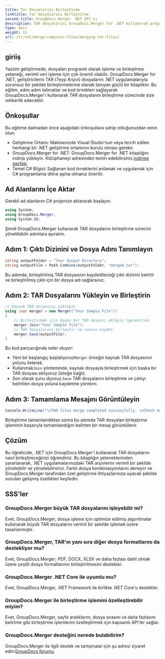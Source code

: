 ```yaml
---
title: Tar Dosyalarını Birleştirme
linktitle: Tar Dosyalarını Birleştirme
second_title: GroupDocs.Merger .NET API'si
description: TAR dosyalarını GroupDocs.Merger for .NET kullanarak programlı olarak nasıl birleştireceğinizi öğrenin. TAR arşivlerini verimli bir şekilde yönetmek için adım adım kılavuzumuzu izleyin.
type: docs
weight: 11
url: /tr/net/merge-compress-files/merging-tar-files/
---
```

## giriiş
Yazılım geliştirmede, dosyaları programlı olarak işleme ve birleştirme yeteneği, verimli veri işleme için çok önemli olabilir. GroupDocs.Merger for .NET, geliştiricilerin TAR (Teyp Arşivi) dosyalarını .NET uygulamalarıyla sorunsuz bir şekilde birleştirmelerine olanak tanıyan güçlü bir kitaplıktır. Bu eğitim, adım adım talimatlar ve kod örnekleri sağlayarak GroupDocs.Merger'ı kullanarak TAR dosyalarını birleştirme sürecinde size rehberlik edecektir.
## Önkoşullar
Bu eğitime dalmadan önce aşağıdaki önkoşullara sahip olduğunuzdan emin olun:
- Geliştirme Ortamı: Makinenizde Visual Studio'nun veya tercih edilen herhangi bir .NET geliştirme ortamının kurulu olması gerekir.
-  GroupDocs.Merger for .NET: GroupDocs.Merger for .NET kitaplığını indirip yükleyin. Kütüphaneyi adresinden temin edebilirsiniz.[indirme sayfası](https://releases.groupdocs.com/merger/net/).
- Temel C# Bilgisi: Sağlanan kod örneklerini anlamak ve uygulamak için C# programlama diline aşina olmanız önerilir.

## Ad Alanlarını İçe Aktar
Gerekli ad alanlarını C# projenize aktararak başlayın.

```csharp
using System; 
using GroupDocs.Merger;
using System.IO;
```

Şimdi GroupDocs.Merger kullanarak TAR dosyalarını birleştirme sürecini yönetilebilir adımlara ayıralım.
## Adım 1: Çıktı Dizinini ve Dosya Adını Tanımlayın
```csharp
string outputFolder = "Your Output Directory";
string outputFile = Path.Combine(outputFolder, "merged.tar");
```
Bu adımda, birleştirilmiş TAR dosyasının kaydedileceği çıktı dizinini belirtir ve birleştirilmiş çıktı için bir dosya adı sağlarsınız.
## Adım 2: TAR Dosyalarını Yükleyin ve Birleştirin
```csharp
// Kaynak TAR dosyasını yükleyin
using (var merger = new Merger("Your Sample File"))
{
    // Birleştirmek için başka bir TAR dosyası ekleyin (gerekirse)
    merger.Join("Your Sample File");
    // TAR dosyalarını birleştir ve sonucu kaydet
    merger.Save(outputFile);
}
```
Bu kod parçacığında neler oluyor:
-  Yeni bir başlangıç başlatıyoruz`Merger` örneğin kaynak TAR dosyasının yolunu ileterek.
-  Kullanmak`Join` yönteminde, kaynak dosyayla birleştirmek için başka bir TAR dosyası ekliyoruz (isteğe bağlı).
-  Son olarak şunu diyoruz:`Save` TAR dosyalarını birleştirme ve çıktıyı belirtilen dosya yoluna kaydetme yöntemi.
## Adım 3: Tamamlama Mesajını Görüntüleyin
```csharp
Console.WriteLine("\nTAR files merge completed successfully. \nCheck output in {0}", outputFolder);
```
Birleştirme tamamlandıktan sonra bu adımda TAR dosyaları birleştirme işleminin başarıyla tamamlandığını belirten bir mesaj görüntülenir.

## Çözüm
Bu öğreticide, .NET için GroupDocs.Merger'ı kullanarak TAR dosyalarını nasıl birleştireceğinizi öğrendiniz. Bu kitaplığın yeteneklerinden yararlanarak, .NET uygulamalarınızdaki TAR arşivlerini verimli bir şekilde yönetebilir ve yönetebilirsiniz. Farklı dosya kombinasyonlarını deneyin ve GroupDocs.Merger tarafından özel geliştirme ihtiyaçlarınıza uyacak şekilde sunulan gelişmiş özellikleri keşfedin.

## SSS'ler
### GroupDocs.Merger büyük TAR dosyalarını işleyebilir mi?
Evet, GroupDocs.Merger, dosya işleme için optimize edilmiş algoritmalar kullanarak büyük TAR dosyalarını verimli bir şekilde işlemek üzere tasarlanmıştır.
### GroupDocs.Merger, TAR'ın yanı sıra diğer dosya formatlarını da destekliyor mu?
Evet, GroupDocs.Merger; PDF, DOCX, XLSX ve daha fazlası dahil olmak üzere çeşitli dosya formatlarının birleştirilmesini destekler.
### GroupDocs.Merger .NET Core ile uyumlu mu?
Evet, GroupDocs.Merger, .NET Framework ile birlikte .NET Core'u destekler.
### GroupDocs.Merger ile birleştirme işlemini özelleştirebilir miyim?
Evet, GroupDocs.Merger, sayfa aralıklarını, dosya sırasını ve daha fazlasını belirtme gibi birleştirme işlemlerini özelleştirmek için kapsamlı API'ler sağlar.
### GroupDocs.Merger desteğini nerede bulabilirim?
 GroupDocs.Merger ile ilgili destek ve tartışmalar için şu adresi ziyaret edin:[GroupDocs forumu](https://forum.groupdocs.com/c/merger/32).